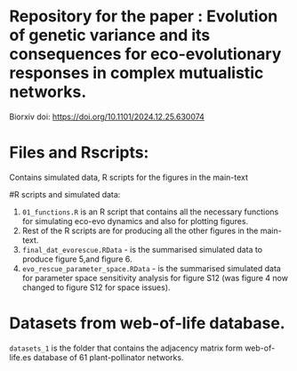 # Repository for the paper : Evolution of genetic variance and its consequences for eco-evolutionary responses in complex mutualistic networks.



Biorxiv doi: https://doi.org/10.1101/2024.12.25.630074 

# Files and Rscripts:
Contains simulated data, R scripts for the figures in the main-text

#R scripts and simulated data:
1. `01_functions.R` is an R script that contains all the necessary functions for simulating eco-evo dynamics and also for plotting figures.
2. Rest of the R scripts are for producing all the other figures in the main-text.
3. `final_dat_evorescue.RData` - is the summarised simulated data to produce figure 5,and figure 6.
4. `evo_rescue_parameter_space.RData` - is the summarised simulated data for parameter space sensitivity analysis for figure S12 (was figure 4 now changed to figure S12 for space issues).

# Datasets from web-of-life database.
`datasets_1` is the folder that contains the adjacency matrix form web-of-life.es database of 61 plant-pollinator networks.
